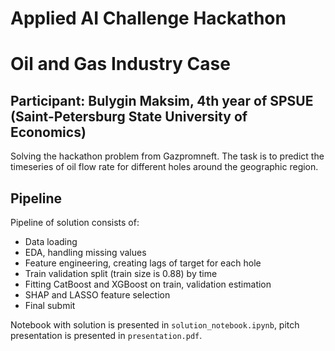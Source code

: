 # Applied AI Challenge Hackathon
# Oil and Gas Industry Case

## Participant: Bulygin Maksim, 4th year of SPSUE (Saint-Petersburg State University of Economics)

Solving the hackathon problem from Gazpromneft. The task is to predict the timeseries of
oil flow rate for different holes around the geographic region.

## Pipeline

Pipeline of solution consists of:
- Data loading
- EDA, handling missing values
- Feature engineering, creating lags of target for each hole
- Train validation split (train size is 0.88) by time
- Fitting CatBoost and XGBoost on train, validation estimation
- SHAP and LASSO feature selection
- Final submit

Notebook with solution is presented in `solution_notebook.ipynb`, pitch presentation is presented in `presentation.pdf`.
